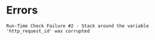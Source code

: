 # Errors



```
Run-Time Check Failure #2 - Stack around the variable 'http_request_id' was corrupted
```


